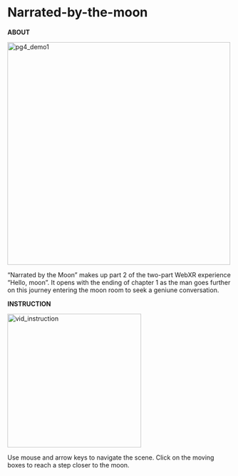 # Narrated-by-the-moon

**ABOUT**

<img width="500" alt="pg4_demo1" src="https://user-images.githubusercontent.com/111608674/200978165-56fe1f0d-e262-4174-9210-48191f9dce07.png">

“Narrated by the Moon” makes up part 2 of the two-part WebXR experience “Hello, moon”. 
It opens with the ending of chapter 1 as the man goes further on this journey entering 
the moon room to seek a geniune conversation.

**INSTRUCTION**

<img width="300" height="300" alt="vid_instruction" src="https://user-images.githubusercontent.com/111608674/200978494-e7da3753-8c9a-4413-86e0-87a3ffcf61da.png">

Use mouse and arrow keys to navigate the scene. Click on the moving boxes to reach a step closer to the moon. 
